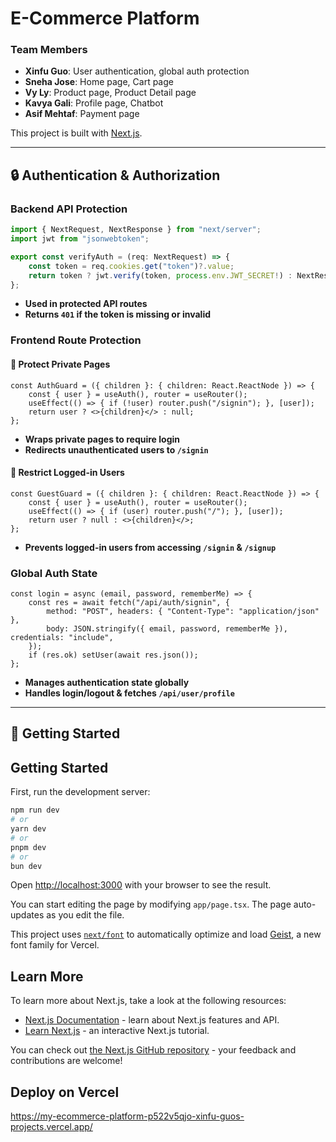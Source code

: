 # E-Commerce Platform

### **Team Members**
- **Xinfu Guo**: User authentication, global auth protection
- **Sneha Jose**: Home page, Cart page
- **Vy Ly**: Product page, Product Detail page
- **Kavya Gali**: Profile page, Chatbot
- **Asif Mehtaf**: Payment page

This project is built with [Next.js](https://nextjs.org).

---

## **🔒 Authentication & Authorization**
### **Backend API Protection**
```typescript
import { NextRequest, NextResponse } from "next/server";
import jwt from "jsonwebtoken";

export const verifyAuth = (req: NextRequest) => {
    const token = req.cookies.get("token")?.value;
    return token ? jwt.verify(token, process.env.JWT_SECRET!) : NextResponse.json({ error: "Unauthorized" }, { status: 401 });
};
```
- **Used in protected API routes**
- **Returns `401` if the token is missing or invalid**

### **Frontend Route Protection**
#### **🔐 Protect Private Pages**
```tsx
const AuthGuard = ({ children }: { children: React.ReactNode }) => {
    const { user } = useAuth(), router = useRouter();
    useEffect(() => { if (!user) router.push("/signin"); }, [user]);
    return user ? <>{children}</> : null;
};
```
- **Wraps private pages to require login**
- **Redirects unauthenticated users to `/signin`**

#### **🚪 Restrict Logged-in Users**
```tsx
const GuestGuard = ({ children }: { children: React.ReactNode }) => {
    const { user } = useAuth(), router = useRouter();
    useEffect(() => { if (user) router.push("/"); }, [user]);
    return user ? null : <>{children}</>;
};
```
- **Prevents logged-in users from accessing `/signin` & `/signup`**

### **Global Auth State**
```tsx
const login = async (email, password, rememberMe) => {
    const res = await fetch("/api/auth/signin", {
        method: "POST", headers: { "Content-Type": "application/json" },
        body: JSON.stringify({ email, password, rememberMe }), credentials: "include",
    });
    if (res.ok) setUser(await res.json());
};
```
- **Manages authentication state globally**
- **Handles login/logout & fetches `/api/user/profile`**

---

## **📌 Getting Started**
## Getting Started

First, run the development server:

```bash
npm run dev
# or
yarn dev
# or
pnpm dev
# or
bun dev
```

Open [http://localhost:3000](http://localhost:3000) with your browser to see the result.

You can start editing the page by modifying `app/page.tsx`. The page auto-updates as you edit the file.

This project uses [`next/font`](https://nextjs.org/docs/app/building-your-application/optimizing/fonts) to automatically optimize and load [Geist](https://vercel.com/font), a new font family for Vercel.

## Learn More

To learn more about Next.js, take a look at the following resources:

- [Next.js Documentation](https://nextjs.org/docs) - learn about Next.js features and API.
- [Learn Next.js](https://nextjs.org/learn) - an interactive Next.js tutorial.

You can check out [the Next.js GitHub repository](https://github.com/vercel/next.js) - your feedback and contributions are welcome!

## Deploy on Vercel

https://my-ecommerce-platform-p522v5qjo-xinfu-guos-projects.vercel.app/